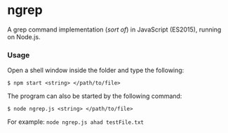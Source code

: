 # ngrep

A grep command implementation (*sort of*) in JavaScript (ES2015), running on Node.js.

### Usage

Open a shell window inside the folder and type the following:

```
$ npm start <string> </path/to/file>
```

The program can also be started by the following command:

```
$ node ngrep.js <string> </path/to/file>
```

For example: `node ngrep.js ahad testFile.txt`